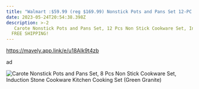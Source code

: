 ```yaml
---
title: "Walmart :$59.99 (reg $169.99) Nonstick Pots and Pans Set 12-PC SET "
date: 2023-05-24T20:54:38.398Z
description: >-2
   Carote Nonstick Pots and Pans Set, 12 Pcs Non Stick Cookware Set, Induction Stone Cookware Kitchen Cooking Set
  FREE SHIPPING!
---
```

https://mavely.app.link/e/u18AIk9t4zb 

ad 

<!--StartFragment-->

![Carote Nonstick Pots and Pans Set, 8 Pcs Non Stick Cookware Set, Induction Stone Cookware Kitchen Cooking Set (Green Granite)](https://i5.walmartimages.com/asr/91a73fe3-77ce-46ee-95d3-9e5abc6b490d.6f5827f43721a4a2c982e2f53dfdb391.png)

<!--EndFragment-->